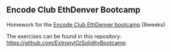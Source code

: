 ## Encode Club EthDenver Bootcamp

Homework for the [Encode Club EthDenver bootcamp](https://www.encode.club/ethdenver-bootcamp) (8weeks)

The exercises can be found in this repository: https://github.com/ExtropyIO/SolidityBootcamp
